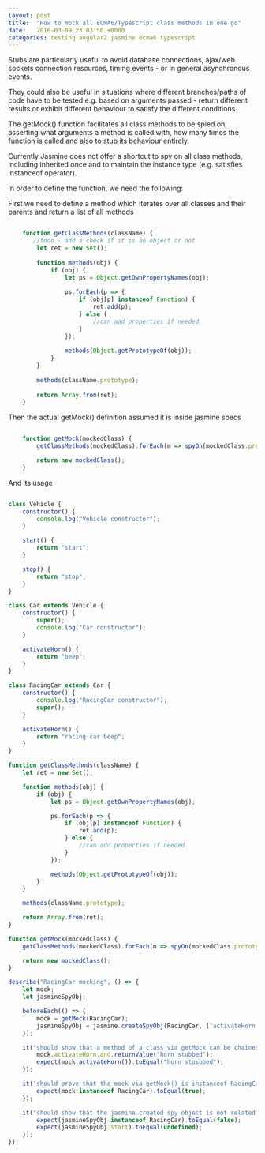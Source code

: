 ```yaml
---
layout: post
title:  "How to mock all ECMA6/Typescript class methods in one go"
date:   2016-03-09 23:03:50 +0000
categories: testing angular2 jasmine ecma6 typescript
---
```


Stubs are particularly useful to avoid database connections, ajax/web sockets connection resources, timing events - or in general asynchronous events.

They could also be useful in situations where different branches/paths of code have to be tested e.g. based on arguments passed - return different results or exhibit different behaviour to satisfy the different conditions.

The getMock() function facilitates all class methods to be spied on, asserting what arguments a method is called with, how many times the function is called and also to stub its behaviour entirely.


Currently Jasmine does not offer a shortcut to spy on all class methods, including inherited once and to maintain the instance type (e.g. satisfies instanceof operator).

In order to define the function, we need the following:

First we need to define a method which iterates over all classes and their parents and return a list of all methods

```javascript

    function getClassMethods(className) {
       //todo - add a check if it is an object or not
        let ret = new Set();
    
        function methods(obj) {
            if (obj) {
                let ps = Object.getOwnPropertyNames(obj);
    
                ps.forEach(p => {
                    if (obj[p] instanceof Function) {
                        ret.add(p);
                    } else {
                        //can add properties if needed
                    }
                });
    
                methods(Object.getPrototypeOf(obj));
            }
        }
    
        methods(className.prototype);
    
        return Array.from(ret);
    }

```

Then the actual getMock() definition assumed it is inside jasmine specs

```javascript

    function getMock(mockedClass) {
        getClassMethods(mockedClass).forEach(m => spyOn(mockedClass.prototype, m));

        return new mockedClass();
    }


```


And its usage

```javascript

class Vehicle {
    constructor() {
        console.log("Vehicle constructor");
    }

    start() {
        return "start";
    }

    stop() {
        return "stop";
    }
}

class Car extends Vehicle {
    constructor() {
        super();
        console.log("Car constructor");
    }

    activateHorn() {
        return "beep";
    }
}

class RacingCar extends Car {
    constructor() {
        console.log("RacingCar constructor");
        super();
    }

    activateHorn() {
        return "racing car beep";
    }
}

function getClassMethods(className) {
    let ret = new Set();

    function methods(obj) {
        if (obj) {
            let ps = Object.getOwnPropertyNames(obj);

            ps.forEach(p => {
                if (obj[p] instanceof Function) {
                    ret.add(p);
                } else {
                    //can add properties if needed
                }
            });

            methods(Object.getPrototypeOf(obj));
        }
    }

    methods(className.prototype);

    return Array.from(ret);
}

function getMock(mockedClass) {
    getClassMethods(mockedClass).forEach(m => spyOn(mockedClass.prototype, m));

    return new mockedClass();
}

describe("RacingCar mocking", () => {
    let mock;
    let jasmineSpyObj;

    beforeEach(() => {
        mock = getMock(RacingCar);
        jasmineSpyObj = jasmine.createSpyObj(RacingCar, ['activateHorn']);
    });

    it("should show that a method of a class via getMock can be chained with and.anything before calling", () => {
        mock.activateHorn.and.returnValue("horn stubbed");
        expect(mock.activateHorn()).toEqual("horn stusbbed");
    });

    it('should prove that the mock via getMock() is instanceof RacingCar', () => {
        expect(mock instanceof RacingCar).toEqual(true);
    });

    it("should show that the jasmine created spy object is not related to the class itself", () => {
        expect(jasmineSpyObj instanceof RacingCar).toEqual(false);
        expect(jasmineSpyObj.start).toEqual(undefined);
    });
});


```
